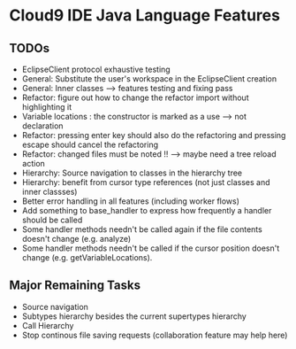 # Cloud9 IDE Java Language Features

## TODOs

* EclipseClient protocol exhaustive testing
* General: Substitute the user's workspace in the EclipseClient creation
* General: Inner classes --> features testing and fixing pass
* Refactor: figure out how to change the refactor import without highlighting it
* Variable locations : the constructor is marked as a use --> not declaration
* Refactor: pressing enter key should also do the refactoring and pressing escape should cancel the refactoring
* Refactor: changed files must be noted !! --> maybe need a tree reload action
* Hierarchy: Source navigation to classes in the hierarchy tree
* Hierarchy: benefit from cursor type references (not just classes and inner classses)
* Better error handling in all features (including worker flows)
* Add something to base_handler to express how frequently a handler should be called
* Some handler methods needn't be called again if the file contents doesn't change (e.g. analyze)
* Some handler methods needn't be called if the cursor position doesn't change (e.g. getVariableLocations).

## Major Remaining Tasks
* Source navigation
* Subtypes hierarchy besides the current supertypes hierarchy
* Call Hierarchy
* Stop continous file saving requests (collaboration feature may help here)